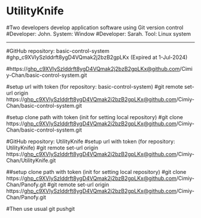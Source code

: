 # UtilityKnife
#Two developers develop application software using Git version control
#Developer: John. System: Window
#Developer: Sarah. Tool: Linux system

----
#GitHub repository: basic-control-system
#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 (Expired at 1-Jul-2024)

#https://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@github.com/Cimiy-Chan/basic-control-system.git

#setup url with token (for repository: basic-control-system)
#git remote set-url origin https://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@github.com/Cimiy-Chan/basic-control-system.git

#setup clone path with token (init for setting local repository)
#git clone https://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@github.com/Cimiy-Chan/basic-control-system.git

#GitHub repository: UtilityKnife
#setup url with token (for repository: UtilityKnife)
#git remote set-url origin https://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@github.com/Cimiy-Chan/UtilityKnife.git

##setup clone path with token (init for setting local repository)
#git clone https://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@github.com/Cimiy-Chan/Panofy.git
#git remote set-url origin https://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@github.com/Cimiy-Chan/Panofy.git

#Then use usual git pushgit 